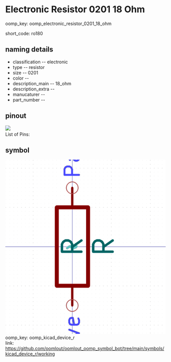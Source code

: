 # Electronic Resistor 0201 18 Ohm
oomp_key: oomp_electronic_resistor_0201_18_ohm  

short_code: ro180
## naming details
* classification -- electronic
* type -- resistor
* size -- 0201
* color -- 
* description_main -- 18_ohm
* description_extra -- 
* manucaturer -- 
* part_number -- 
## pinout
![](working_pinout_600.png)  
List of Pins:



## symbol

![](symbol/0/working/working_600.png)  
oomp_key: oomp_kicad_device_r  
link: https://github.com/oomlout/oomlout_oomp_symbol_bot/tree/main/symbols/kicad_device_r/working  


